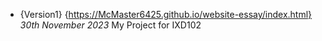 - {Version1}
{https://McMaster6425.github.io/website-essay/index.html}
*30th November 2023*
My Project for IXD102